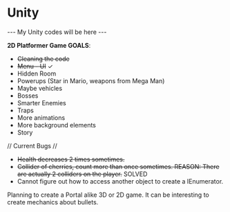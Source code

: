 # Unity

--- My Unity codes will be here ---

**2D Platformer Game GOALS**:

- ~~Cleaning the code~~
- ~~Menu - UI~~ ✓
- Hidden Room
- Powerups (Star in Mario, weapons from Mega Man)
- Maybe vehicles
- Bosses
- Smarter Enemies
- Traps
- More animations
- More background elements
- Story

// Current Bugs //

- ~~Health decreases 2 times sometimes.~~
- ~~Collider of cherries, count more than once sometimes. REASON: There are actually 2 colliders on the player.~~ SOLVED
- Cannot figure out how to access another object to create a IEnumerator.


Planning to create a Portal alike 3D or 2D game. It can be interesting to create mechanics about bullets.
